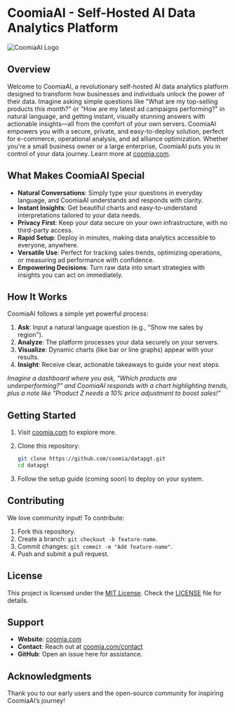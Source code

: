 # CoomiaAI - Self-Hosted AI Data Analytics Platform

![CoomiaAI Logo](https://coomia.com/assets/whitebg_logo_con_512x512.png)

## Overview

Welcome to CoomiaAI, a revolutionary self-hosted AI data analytics platform designed to transform how businesses and individuals unlock the power of their data. Imagine asking simple questions like "What are my top-selling products this month?" or "How are my latest ad campaigns performing?" in natural language, and getting instant, visually stunning answers with actionable insights—all from the comfort of your own servers. CoomiaAI empowers you with a secure, private, and easy-to-deploy solution, perfect for e-commerce, operational analysis, and ad alliance optimization. Whether you're a small business owner or a large enterprise, CoomiaAI puts you in control of your data journey. Learn more at [coomia.com](https://coomia.com/).

## What Makes CoomiaAI Special

- **Natural Conversations**: Simply type your questions in everyday language, and CoomiaAI understands and responds with clarity.
- **Instant Insights**: Get beautiful charts and easy-to-understand interpretations tailored to your data needs.
- **Privacy First**: Keep your data secure on your own infrastructure, with no third-party access.
- **Rapid Setup**: Deploy in minutes, making data analytics accessible to everyone, anywhere.
- **Versatile Use**: Perfect for tracking sales trends, optimizing operations, or measuring ad performance with confidence.
- **Empowering Decisions**: Turn raw data into smart strategies with insights you can act on immediately.

## How It Works

CoomiaAI follows a simple yet powerful process:  

1. **Ask**: Input a natural language question (e.g., "Show me sales by region").  
2. **Analyze**: The platform processes your data securely on your servers.  
3. **Visualize**: Dynamic charts (like bar or line graphs) appear with your results.  
4. **Insight**: Receive clear, actionable takeaways to guide your next steps.

*Imagine a dashboard where you ask, "Which products are underperforming?" and CoomiaAI responds with a chart highlighting trends, plus a note like "Product Z needs a 10% price adjustment to boost sales!"*

## Getting Started

1. Visit [coomia.com](https://coomia.com/) to explore more.  

2. Clone this repository:  

   ```bash
   git clone https://github.com/coomia/datapgt.git
   cd datapgt
   ```

3. Follow the setup guide (coming soon) to deploy on your system.

## Contributing

We love community input! To contribute:  

1. Fork this repository.  
2. Create a branch: `git checkout -b feature-name`.  
3. Commit changes: `git commit -m "Add feature-name"`.  
4. Push and submit a pull request.

## License

This project is licensed under the [MIT License](https://opensource.org/licenses/MIT). Check the [LICENSE](https://opensource.org/licenses/MIT) file for details.

## Support

- **Website**: [coomia.com](https://coomia.com/)  
- **Contact**: Reach out at [coomia.com/contact](https://coomia.com/contact)  
- **GitHub**: Open an issue here for assistance.

## Acknowledgments

Thank you to our early users and the open-source community for inspiring CoomiaAI’s journey!
